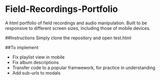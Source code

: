 # Field-Recordings-Portfolio
A html portfolio of field recordings and audio manipulation. Built to be responsive to different screen sizes, including those of mobile devices.

##Instructions
Simply clone the repository and open test.html

##To implement
- Fix playlist view in mobile
- Fix album descriptions
- Transfer code to a popular framwework, for practice in understanding
- Add sub-urls to modals
